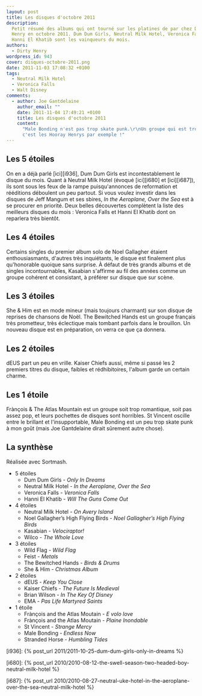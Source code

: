 ```yaml
---
layout: post
title: Les disques d'octobre 2011
description:
  Petit résumé des albums qui ont tourné sur les platines de par chez Dirty
  Henry en octobre 2011. Dum Dum Girls, Neutral Milk Hotel, Veronica Falls et
  Hanni El Khatib sont les vainqueurs du mois.
authors:
  - Dirty Henry
wordpress_id: 943
cover: disques-octobre-2011.png
date: 2011-11-03 17:08:32 +0100
tags:
  - Neutral Milk Hotel
  - Veronica Falls
  - Walt Disney
comments:
  - author: Joe Gantdelaine
    author_email: ""
    date: 2011-11-04 17:49:21 +0100
    title: Les disques d'octobre 2011
    content:
      "Male Bonding n'est pas trop skate punk.\r\nUn groupe qui est trop punk,
      c'est les Hooray Henrys par exemple !"
---
```


## Les 5 étoiles

On en a déjà parlé [ici][i936], Dum Dum Girls est incontestablement le disque du
mois. Quant à Neutral Milk Hotel (évoqué [ici][i680] et [ici][i687]), ils sont
sous les feux de la rampe puisqu'annonces de reformation et rééditions déboulent
un peu partout. Si vous voulez investir dans les disques de Jeff Mangum et ses
sbires, _In the Aeroplane, Over the Sea_ est à se procurer en priorité. Deux
belles découvertes complètent la liste des meilleurs disques du mois : Veronica
Falls et Hanni El Khatib dont on reparlera très bientôt.

## Les 4 étoiles

Certains singles du premier album solo de Noel Gallagher étaient
enthousiasmants, d'autres très inquiétants, le disque est finalement plus
qu'honorable quoique sans surprise. À défaut de très grands albums et de singles
incontournables, Kasabian s'affirme au fil des années comme un groupe cohérent
et consistant, à préférer sur disque que sur scène.

## Les 3 étoiles

She & Him est en mode mineur (mais toujours charmant) sur son disque de reprises
de chansons de Noël. The Bewitched Hands est un groupe français très prometteur,
très éclectique mais tombant parfois dans le brouillon. Un nouveau disque est en
préparation, on verra ce que ça donnera.

## Les 2 étoiles

dEUS part un peu en vrille. Kaiser Chiefs aussi, même si passé les 2 premiers
titres du disque, faibles et rédhibitoires, l'album garde un certain charme.

## Les 1 étoile

Frànçois & The Atlas Mountain est un groupe soit trop romantique, soit pas assez
pop, et leurs pochettes de disques sont horribles. St Vincent oscille entre le
brillant et l'insupportable, Male Bonding est un peu trop skate punk à mon goût
(mais Joe Gantdelaine dirait sûrement autre chose).

## La synthèse

Réalisée avec Sortmash.

- 5 étoiles
  - Dum Dum Girls - _Only In Dreams_
  - Neutral Milk Hotel - _In the Aeroplane, Over the Sea_
  - Veronica Falls - _Veronica Falls_
  - Hanni El Khatib - _Will The Guns Come Out_
- 4 étoiles
  - Neutral Milk Hotel - _On Avery Island_
  - Noel Gallagher’s High Flying Birds - _Noel Gallagher’s High Flying Birds_
  - Kasabian - _Velociraptor!_
  - Wilco - _The Whole Love_
- 3 étoiles
  - Wild Flag - _Wild Flag_
  - Feist - _Metals_
  - The Bewitched Hands - _Birds & Drums_
  - She & Him - _Christmas Album_
- 2 étoiles
  - dEUS - _Keep You Close_
  - Kaiser Chiefs - _The Future Is Medieval_
  - Brian Wilson - _In The Key Of Disney_
  - EMA - _Pas Life Martyred Saints_
- 1 étoile
  - Frànçois and the Atlas Moutain - _E volo love_
  - Frànçois and the Atlas Moutain - _Plaine Inondable_
  - St Vincent - _Strange Mercy_
  - Male Bonding - _Endless Now_
  - Stranded Horse - _Humbling Tides_

[i936]: {% post_url 2011/2011-10-25-dum-dum-girls-only-in-dreams %}

[i680]:
{% post_url 2010/2010-08-12-the-swell-season-two-headed-boy-neutral-milk-hotel %}

[i687]:
{% post_url 2010/2010-08-27-neutral-uke-hotel-in-the-aeroplane-over-the-sea-neutral-milk-hotel %}
